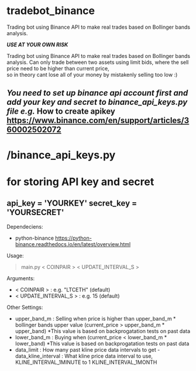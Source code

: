 # tradebot_binance
Trading bot using Binance API to make real trades based on Bollinger bands analysis.

***USE AT YOUR OWN RISK***

Trading bot using Binance API to make real trades based on Bollinger bands analysis.
Can only trade between two assets using limit bids, where the sell price need to be higher than current price,  
so in theory cant lose all of your money by mistakenly selling too low :)

*You need to set up binance api account first and add your key and secret to binance_api_keys.py file e.g.*
How to create apikey https://www.binance.com/en/support/articles/360002502072
--------------------------------
# /binance_api_keys.py
# for storing API key and secret

api_key = 'YOURKEY'
secret_key = 'YOURSECRET'
---------------------------------

Dependeciens:
- python-binance https://python-binance.readthedocs.io/en/latest/overview.html

Usage:
>main.py  < COINPAIR > < UPDATE_INTERVAL_S >

Arguments:
-  < COINPAIR >          : e.g. "LTCETH" (default)
-  < UPDATE_INTERVAL_S > : e.g. 15 (default)


Other Settings:
   -  upper_band_m        : Selling when price is higher than upper_band_m * bollinger bands upper value (current_price > upper_band_m * upper_band) *This value is based on backprogatation tests on past data  
   -  lower_band_m        : Buying when (current_price < lower_band_m * lower_band) *This value is based on backprogatation tests on past data  
   -  data_limit          : How many past kline price data intervals to get
    - data_kline_interval : What kline price data interval to use, KLINE_INTERVAL_1MINUTE to 1 KLINE_INTERVAL_1MONTH 
        


